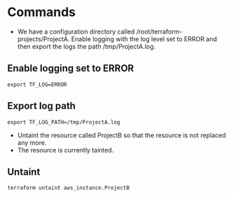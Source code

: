 # Commands

- We have a configuration directory called /root/terraform-projects/ProjectA. Enable logging with the log level set to ERROR and then export the logs the path /tmp/ProjectA.log.

## Enable logging set to ERROR

`export TF_LOG=ERROR`

## Export log path

`export TF_LOG_PATH=/tmp/ProjectA.log`

- Untaint the resource called ProjectB so that the resource is not replaced any more.
- The resource is currently tainted.

## Untaint

`terraform untaint aws_instance.ProjectB`
